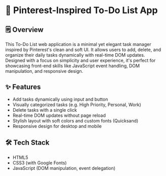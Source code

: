 # 📝 Pinterest-Inspired To-Do List App

## 🗒️ Overview
This To-Do List web application is a minimal yet elegant task manager inspired by Pinterest's clean and soft UI. It allows users to add, delete, and organize their daily tasks dynamically with real-time DOM updates. Designed with a focus on simplicity and user experience, it's perfect for showcasing front-end skills like JavaScript event handling, DOM manipulation, and responsive design.

## ✨ Features

- Add tasks dynamically using input and button
- Visually categorized tasks (e.g. High Priority, Personal, Work)
- Delete tasks with a single click
- Real-time DOM updates without page reload
- Stylish layout with soft colors and custom fonts (Quicksand)
- Responsive design for desktop and mobile

## 🛠️ Tech Stack

- HTML5
- CSS3 (with Google Fonts)
- JavaScript (DOM manipulation, event delegation)

